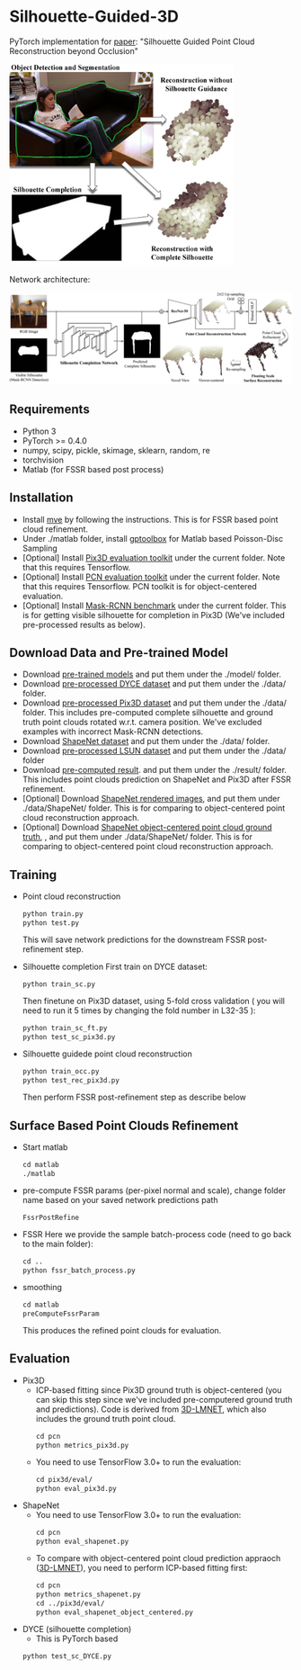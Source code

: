 # Silhouette-Guided-3D
PyTorch implementation for [paper](): "Silhouette Guided Point Cloud Reconstruction beyond Occlusion"

<img src='figs/fig-overview.jpg' width=400>

Network architecture:

<img src='figs/fig-network.jpg' width=700>

## Requirements
- Python 3
- PyTorch >= 0.4.0
- numpy, scipy, pickle, skimage, sklearn, random, re
- torchvision
- Matlab (for FSSR based post process)

## Installation
- Install [mve](https://github.com/simonfuhrmann/mve) by following the instructions. This is for FSSR based point cloud refinement.
- Under ./matlab folder, install [gptoolbox](https://github.com/alecjacobson/gptoolbox) for Matlab based Poisson-Disc Sampling
- [Optional] Install [Pix3D evaluation toolkit](https://github.com/xingyuansun/pix3d) under the current folder. Note that this requires Tensorflow.
- [Optional] Install [PCN evaluation toolkit](https://github.com/TonythePlaneswalker/pcn) under the current folder. Note that this requires Tensorflow. PCN toolkit is for object-centered evaluation.
- [Optional] Install [Mask-RCNN benchmark](https://github.com/facebookresearch/maskrcnn-benchmark) under the current folder. This is for getting visible silhouette for completion in Pix3D (We've included pre-processed results as below).

## Download Data and Pre-trained Model
- Download [pre-trained models](https://drive.google.com/file/d/1KjmNb1TuIALyiKXNsEQCbp7ow9kP_ENB/view?usp=sharing) and put them under the ./model/ folder.
- Download [pre-processed DYCE dataset](https://drive.google.com/file/d/14sa6p3f-wT1SFL1tZlOPMe63N2dntHEG/view?usp=sharing) and put them under the ./data/ folder.
- Download [pre-processed Pix3D dataset](https://drive.google.com/file/d/1DdcDpePJ-t19SBLRuu0LSK5mNCeB1iUJ/view?usp=sharing) and put them under the ./data/ folder. This includes pre-computed complete silhouette and ground truth point clouds rotated w.r.t. camera position. We've excluded examples with incorrect Mask-RCNN detections.
- Download [ShapeNet dataset](https://drive.google.com/drive/folders/131dH36qXCabym1JjSmEpSQZg4dmZVQid) and put them under the ./data/ folder.
- Download [pre-processed LSUN dataset](https://drive.google.com/file/d/1L7MrNuwYo7-e-adCHJ-S4d4u-_-4JMpS/view?usp=sharing) and put them under the ./data/ folder
- Download [pre-computed result](https://drive.google.com/file/d/103nkDQ5fkJVFV2G9x9FQRSuHByJlKY7q/view?usp=sharing). and put them under the ./result/ folder. This includes point clouds prediction on ShapeNet and Pix3D after FSSR refinement.
- [Optional] Download [ShapeNet rendered images](https://github.com/chrischoy/3D-R2N2), and put them under ./data/ShapeNet/ folder. This is for comparing to object-centered point cloud reconstruction approach.
- [Optional] Download [ShapeNet object-centered point cloud ground truth](https://drive.google.com/file/d/1cfoe521iTgcB_7-g_98GYAqO553W8Y0g/view), , and put them under ./data/ShapeNet/ folder. This is for comparing to object-centered point cloud reconstruction approach.

## Training
- Point cloud reconstruction
    ```
    python train.py
    python test.py
    ```
    This will save network predictions for the downstream FSSR post-refinement step.

- Silhouette completion
    First train on DYCE dataset:
    ```
    python train_sc.py
    ```
    Then finetune on Pix3D dataset, using 5-fold cross validation ( you will need to run it 5 times by changing the fold number in L32-35 ):
    ```
    python train_sc_ft.py
    python test_sc_pix3d.py
    ```

- Silhouette guidede point cloud reconstruction
    ```
    python train_occ.py
    python test_rec_pix3d.py
    ```
    Then perform FSSR post-refinement step as describe below

## Surface Based Point Clouds Refinement
- Start matlab
    ```
    cd matlab
    ./matlab
    ```
- pre-compute FSSR params (per-pixel normal and scale), change folder name based on your saved network predictions path
    ```
    FssrPostRefine
    ```
- FSSR
    Here we provide the sample batch-process code (need to go back to the main folder):
    ```
    cd ..
    python fssr_batch_process.py
    ```
- smoothing
    ```
    cd matlab
    preComputeFssrParam
    ```
    This produces the refined point clouds for evaluation.
 
## Evaluation
- Pix3D
    - ICP-based fitting since Pix3D ground truth is object-centered (you can skip this step since we've included pre-computered ground truth and predictions). Code is derived from [3D-LMNET](https://github.com/val-iisc/3d-lmnet), which also includes the ground truth point cloud.
        ```
        cd pcn
        python metrics_pix3d.py
        ```
    - You need to use TensorFlow 3.0+ to run the evaluation:
        ```
        cd pix3d/eval/
        python eval_pix3d.py
        ```
- ShapeNet
    - You need to use TensorFlow 3.0+ to run the evaluation:
        ```
        cd pcn
        python eval_shapenet.py
        ```
    - To compare with object-centered point cloud prediction appraoch ([3D-LMNET](https://github.com/val-iisc/3d-lmnet)), you need to perform ICP-based fitting first:
        ```
        cd pcn
        python metrics_shapenet.py
        cd ../pix3d/eval/
        python eval_shapenet_object_centered.py
        ```
- DYCE (silhouette completion)
    - This is PyTorch based
    ```
    python test_sc_DYCE.py
    ```
